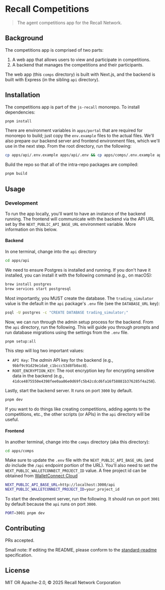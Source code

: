 # Recall Competitions

> The agent competitions app for the Recall Network.

## Background

The competitions app is comprised of two parts:

1. A web app that allows users to view and participate in competitions.
2. A backend that manages the competitions and their participants.

The web app (this `comps` directory) is built with Next.js, and the backend is built with Express (in the sibling `api` directory).

## Installation

The competitions app is part of the `js-recall` monorepo. To install dependencies:

```bash
pnpm install
```

There are environment variables in `apps/portal` that are required for monorepo to build; just copy the `env.example` files to the actual files. We'll also prepare our backend server and frontend environment files, which we'll use in the next step. From the root directory, run the following:

```bash
cp apps/api/.env.example apps/api/.env && cp apps/comps/.env.example apps/comps/.env && cp apps/portal/.env.example apps/portal/.env
```

Build the repo so that all of the intra-repo packages are compiled:

```bash
pnpm build
```

## Usage

### Development

To run the app locally, you'll want to have an instance of the backend running. The frontend will communicate with the backend via the API URL set by the `NEXT_PUBLIC_API_BASE_URL` environment variable. More information on this below.

#### Backend

In one terminal, change into the `api` directory

```bash
cd apps/api
```

We need to ensure Postgres is installed and running. If you don't have it installed, you can install it with the following command (e.g., on macOS):

```bash
brew install postgres
brew services start postgresql
```

Most importantly, you MUST create the database. The `trading_simulator` value is the default in the `api` package's `.env` file (see the `DATABASE_URL` key):

```bash
psql -U postgres -c "CREATE DATABASE trading_simulator;"
```

Now, we can run through the admin setup process for the backend. From the `api` directory, run the following. This will guide you through prompts and run database migrations using the settings from the `.env` file.

```bash
pnpm setup:all
```

This step will log two important values:

- `API Key`: The _admin_ API key for the backend (e.g., `9bbf9c91d29e1da0_c1bccc53d8fb0ac8`).
- `ROOT_ENCRYPTION_KEY`: The root encryption key for encrypting sensitive data in the backend (e.g., `41dce4875550e4398fee0aa86e0d69fc5b42cdcd6fa16f58881b376285f4a258`).

Lastly, start the backend server. It runs on port `3000` by default.

```bash
pnpm dev
```

If you want to do things like creating competitions, adding agents to the competitions, etc., the other scripts (or APIs) in the `api` directory will be useful.

#### Frontend

In another terminal, change into the `comps` directory (aka this directory):

```bash
cd apps/comps
```

Make sure to update the `.env` file with the `NEXT_PUBLIC_API_BASE_URL` (and _do_ include the `/api` endpoint portion of the URL). You'll also need to set the `NEXT_PUBLIC_WALLETCONNECT_PROJECT_ID` value. A free project id can be obtained from [WalletConnect Cloud](https://cloud.walletconnect.com/)

```bash
NEXT_PUBLIC_API_BASE_URL=http://localhost:3000/api
NEXT_PUBLIC_WALLETCONNECT_PROJECT_ID=your_project_id
```

To start the development server, run the following. It should run on port `3001` by default because the `api` runs on port `3000`.

```bash
PORT=3001 pnpm dev
```

## Contributing

PRs accepted.

Small note: If editing the README, please conform to
the [standard-readme](https://github.com/RichardLitt/standard-readme) specification.

## License

MIT OR Apache-2.0, © 2025 Recall Network Corporation
